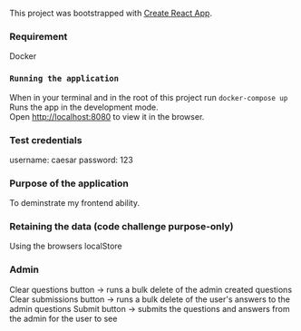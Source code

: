 This project was bootstrapped with [Create React App](https://github.com/facebook/create-react-app).

### Requirement 
Docker

### `Running the application`
When in your terminal and in the root of this project run `docker-compose up`
Runs the app in the development mode.<br>
Open [http://localhost:8080](http://localhost:8080) to view it in the browser.

### Test credentials 
username: caesar
password: 123

### Purpose of the application
To deminstrate my frontend ability. 

### Retaining the data (code challenge purpose-only)
Using the browsers localStore

### Admin
Clear questions button -> runs a bulk delete of the admin created questions
Clear submissions button -> runs a bulk delete of the user's answers to the admin questions 
Submit button -> submits the questions and answers from the admin for the user to see 
